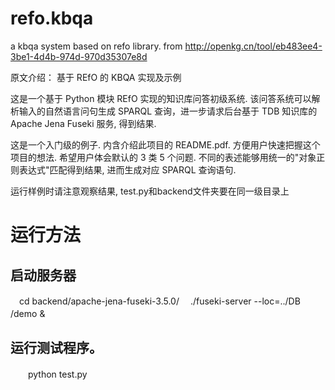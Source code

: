 # refo.kbqa
a kbqa system based on refo library. from http://openkg.cn/tool/eb483ee4-3be1-4d4b-974d-970d35307e8d

原文介绍：
 基于 REfO 的 KBQA 实现及示例

这是一个基于 Python 模块 REfO 实现的知识库问答初级系统. 该问答系统可以解析输入的自然语言问句生成 SPARQL 查询，进一步请求后台基于 TDB 知识库的 Apache Jena Fuseki 服务, 得到结果.

这是一个入门级的例子. 内含介绍此项目的 README.pdf. 方便用户快速把握这个项目的想法. 希望用户体会默认的 3 类 5 个问题. 不同的表述能够用统一的"对象正则表达式"匹配得到结果, 进而生成对应 SPARQL 查询语句.

运行样例时请注意观察结果, test.py和backend文件夹要在同一级目录上


# 运行方法

## 启动服务器

　cd backend/apache-jena-fuseki-3.5.0/
　./fuseki-server --loc=../DB /demo &
　
## 运行测试程序。

　　python test.py
